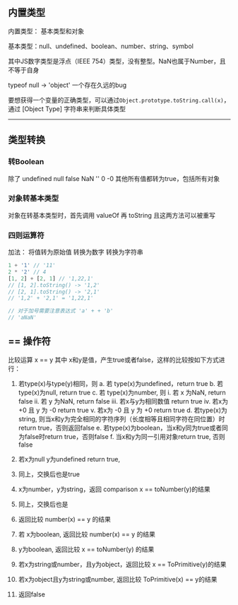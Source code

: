## 内置类型

内置类型： 基本类型和对象

基本类型：null、undefined、boolean、number、string、symbol

其中JS数字类型是浮点（IEEE 754）类型，没有整型。NaN也属于Number，且不等于自身

typeof null  ->  'object' 一个存在久远的bug

要想获得一个变量的正确类型，可以通过`Object.prototype.toString.call(x)`，通过 [Object Type] 字符串来判断具体类型

---

## 类型转换

### 转Boolean

除了 undefined null false NaN '' 0 -0 其他所有值都转为true，包括所有对象

### 对象转基本类型

对象在转基本类型时，首先调用 valueOf 再 toString 且这两方法可以被重写

### 四则运算符

加法：
将值转为原始值
转换为数字
转换为字符串

```js
1 + '1' // '11'
2 * '2' // 4
[1, 2] + [2, 1] // '1,22,1'
// [1, 2].toString() -> '1,2'
// [2, 1].toString() -> '2,1'
// '1,2' + '2,1' = '1,22,1'

// 对于加号需要注意表达式 'a' + + 'b'
// 'aNaN'
```

## == 操作符

比较运算 x == y 其中 x和y是值，产生true或者false，这样的比较按如下方式进行：

1. 若type(x)与type(y)相同，则
  a. 若 type(x)为undefined，return true
  b. 若 type(x)为null, return true
  c. 若 type(x)为number, 则
    i. 若 x 为NaN, return false
    ii. 若 y 为NaN, return false
    iii. 若x与y为相同数值 return true
    iv. 若x为 +0 且 y 为 -0 return true
    v. 若x为 -0 且 y 为 +0 return true
  d. 若type(x)为string, 则当x和y为完全相同的字符序列（长度相等且相同字符在同位置）时return true，否则返回false
  e. 若type(x)为boolean，当x和y同为true或者同为false时return true，否则false
  f. 当x和y为同一引用对象return true, 否则false

2. 若x为null y为undefined return true,
3. 同上，交换后也是true
4. x为number，y为string，返回 comparison x == toNumber(y)的结果
5. 同上，交换后也是
6. 返回比较 number(x) == y 的结果
7. 若 x为boolean, 返回比较 number(x) == y 的结果
8. y为boolean, 返回比较 x == toNumber(y) 的结果
9. 若x为string或number，且y为object，返回比较 x == ToPrimitive(y)的结果
10. 若x为object且y为string或number, 返回比较 ToPrimitive(x) == y的结果
11. 返回false
